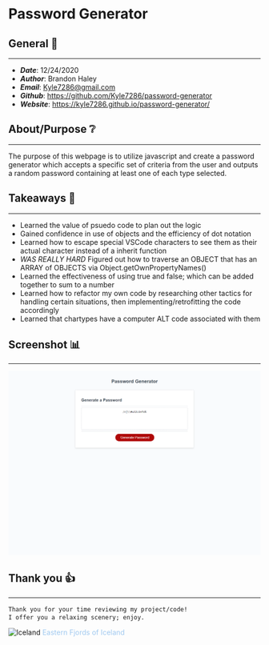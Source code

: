 # Password Generator

## General 📖
---
- ***Date***:           12/24/2020
- ***Author***:         Brandon Haley
- ***Email***:          Kyle7286@gmail.com
- ***Github***:         https://github.com/Kyle7286/password-generator
- ***Website***:        https://kyle7286.github.io/password-generator/

## About/Purpose ❔
---
The purpose of this webpage is to utilize javascript and create a password generator which accepts a specific set of criteria from the user and outputs a random password containing at least one of each type selected.


## Takeaways 🥡
--- 
* Learned the value of psuedo code to plan out the logic
* Gained confidence in use of objects and the efficiency of dot notation
* Learned how to escape special VSCode characters to see them as their actual character instead of a inherit function
* *WAS REALLY HARD* Figured out how to traverse an OBJECT that has an ARRAY of OBJECTS via Object.getOwnPropertyNames()
* Learned the effectiveness of using true and false; which can be added together to sum to a number
* Learned how to refactor my own code by researching other tactics for handling certain situations, then implementing/retrofitting the code accordingly
* Learned that chartypes have a computer ALT code associated with them

## Screenshot 📊
---
![Screenshot](./Assets/images/Screenshot_index1.png)



## Thank you 👍 
---
    Thank you for your time reviewing my project/code!
    I offer you a relaxing scenery; enjoy.
![Iceland](./Assets/images/east_fjords_Iceland.jpg)
<span style="color:#a0c9f0">Eastern Fjords of Iceland</span>
